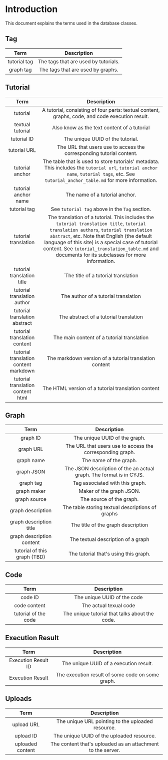 # Introduction

This document explains the terms used in the database classes. 

## Tag

|     Term     |             Description              |
| :----------: | :----------------------------------: |
| tutorial tag | The tags that are used by tutorials. |
|  graph tag   |  The tags that are used by graphs.   |

## Tutorial

|                 Term                  |                         Description                          |
| :-----------------------------------: | :----------------------------------------------------------: |
|               tutorial                | A tutorial, consisting of four parts: textual content, graphs, code, and code execution result. |
|           textual tutorial            |         Also know as the text content of a tutorial          |
|              tutorial ID              |               The unique UUID of the tutorial.               |
|             tutorial URL              | The URL that users use to access the corresponding tutorial content. |
|            tutorial anchor            | The table that is used to store tutorials' metadata. This includes the `tutorial url`, `tutorial anchor name`, `tutorial tags`, etc.  See `tutorial_anchor_table.md` for more information. |
|         tutorial anchor name          |                The name of a tutorial anchor.                |
|             tutorial tag              |        See `tutorial tag` above in the `Tag` section.        |
|         tutorial translation          | The translation of a tutorial. This includes the `tutorial translation title`, `tutorial translation authors`, `tutorial translation abstract`, etc. Note that English (the default language of this site) is a special case of tutorial content. See `tutorial_translation_table.md` and documents for its subclasses for more information. |
|      tutorial translation title       |             `The title of a tutorial translation             |
|      tutorial translation author      |             The author of a tutorial translation             |
|     tutorial translation abstract     |            The abstract of a tutorial translation            |
|     tutorial translation content      |          The main content of a tutorial translation          |
| tutorial translation content markdown |    The markdown version of a tutorial translation content    |
|   tutorial translation content html   |      The HTML version of a tutorial translation content      |

## Graph

|             Term             |                         Description                          |
| :--------------------------: | :----------------------------------------------------------: |
|           graph ID           |                The unique UUID of the graph.                 |
|          graph URL           |  The URL that users use to access the corresponding graph.   |
|          graph name          |                    The name of the graph.                    |
|          graph JSON          | The JSON description of the an actual graph. The format is in CYJS. |
|          graph tag           |               Tag associated with this graph.                |
|         graph maker          |                   Maker of the graph JSON.                   |
|         graph source         |                   The source of the graph.                   |
|      graph description       |       The table storing textual descriptions of graphs       |
|   graph description title    |              The title of the graph description              |
|  graph description content   |              The textual description of a graph              |
| tutorial of this graph (TBD) |            The tutorial that's using this graph.             |

## Code

|         Term         |                  Description                   |
| :------------------: | :--------------------------------------------: |
|       code ID        |          The unique UUID of the code           |
|     code content     |             The actual texual code             |
| tutorial of the code | The unique tutorial that talks about the code. |

## Execution Result

|        Term         |                   Description                    |
| :-----------------: | :----------------------------------------------: |
| Execution Result ID |      The unique UUID of a execution result.      |
|  Execution Result   | The execution result of some code on some graph. |

## Uploads

|       Term       |                         Description                         |
| :--------------: | :---------------------------------------------------------: |
|    upload URL    |      The unique URL pointing to the uploaded resource.      |
|    upload ID     |          The unique UUID of the uploaded resource.          |
| uploaded content | The content that's uploaded as an attachment to the server. |

